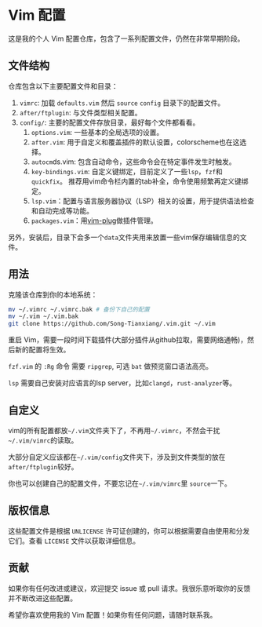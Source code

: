 # Vim 配置
这是我的个人 Vim 配置仓库，包含了一系列配置文件，仍然在非常早期阶段。

## 文件结构
仓库包含以下主要配置文件和目录：

1. `vimrc`: 加载 `defaults.vim` 然后 `source` `config` 目录下的配置文件。
2. `after/ftplugin`: 与文件类型相关配置。
3. `config/`: 主要的配置文件存放目录，最好每个文件都看看。
    1. `options.vim`: 一些基本的全局选项的设置。
    2. `after.vim`: 用于自定义和覆盖插件的默认设置，colorscheme也在这选择。
    3. `autocm`ds.vim: 包含自动命令，这些命令会在特定事件发生时触发。
    4. `key-bindings.vim`: 自定义键绑定，目前定义了一些`lsp`，`fzf`和`quickfix`。 推荐用vim命令栏内置的tab补全，命令使用频繁再定义键绑定。
    5. `lsp.vim`：配置与语言服务器协议（LSP）相关的设置，用于提供语法检查和自动完成等功能。
    6. `packages.vim`：用[vim-plug](https://github.com/junegunn/vim-plug)做插件管理。

另外，安装后，目录下会多一个`data`文件夹用来放置一些vim保存编辑信息的文件。

## 用法
克隆该仓库到你的本地系统：

```sh
mv ~/.vimrc ~/.vimrc.bak # 备份下自己的配置
mv ~/.vim ~/.vim.bak
git clone https://github.com/Song-Tianxiang/.vim.git ~/.vim
```
重启 Vim，需要一段时间下载插件(大部分插件从github拉取，需要网络通畅)，然后新的配置将生效。

`fzf.vim` 的 `:Rg` 命令 需要 `ripgrep`, 可选 `bat` 做预览窗口语法高亮。

`lsp` 需要自己安装对应语言的lsp server，比如`clangd`，`rust-analyzer`等。

## 自定义
vim的所有配置都放`~/.vim`文件夹下了，不再用`~/.vimrc`，不然会干扰`~/.vim/vimrc`的读取。

大部分自定义应该都在`~/.vim/config`文件夹下，涉及到文件类型的放在`after/ftplugin`较好。

你也可以创建自己的配置文件，不要忘记在`~/.vim/vimrc`里 `source`一下。

## 版权信息
这些配置文件是根据 `UNLICENSE` 许可证创建的，你可以根据需要自由使用和分发它们。查看 `LICENSE` 文件以获取详细信息。

## 贡献
如果你有任何改进或建议，欢迎提交 issue 或 pull 请求。我很乐意听取你的反馈并不断改进这些配置。

希望你喜欢使用我的 Vim 配置！如果你有任何问题，请随时联系我。
